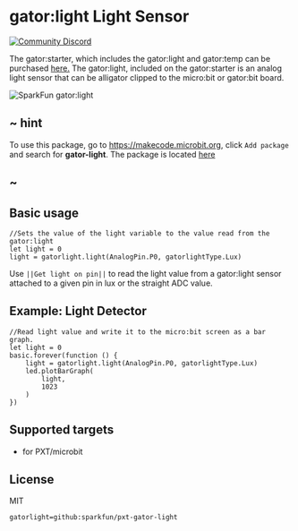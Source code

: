 # gator:light Light Sensor

[![Community Discord](https://img.shields.io/discord/448979533891371018.svg)](https://aka.ms/makecodecommunity)

The gator:starter, which includes the gator:light and gator:temp can be purchased [here.](https://www.sparkfun.com/products/14891)
The gator:light, included on the gator:starter is an analog light sensor that can be alligator clipped to the micro:bit or gator:bit board.

![SparkFun gator:light](https://raw.githubusercontent.com/sparkfun/pxt-gator-light/master/icon.png)  

## ~ hint

To use this package, go to https://makecode.microbit.org, click ``Add package`` and search for **gator-light**. The package is located [here](https://makecode.microbit.org/pkg/sparkfun/pxt-gator-light)

## ~

## Basic usage

```blocks
//Sets the value of the light variable to the value read from the gator:light
let light = 0
light = gatorlight.light(AnalogPin.P0, gatorlightType.Lux)
```

Use ``||Get light on pin||`` to read the light value from a gator:light sensor attached to a given pin in lux or the straight ADC value.

## Example: Light Detector

```blocks
//Read light value and write it to the micro:bit screen as a bar graph.
let light = 0
basic.forever(function () {
    light = gatorlight.light(AnalogPin.P0, gatorlightType.Lux)
    led.plotBarGraph(
        light,
        1023
    )
})
```

## Supported targets

* for PXT/microbit

## License

MIT

```package
gatorlight=github:sparkfun/pxt-gator-light
```